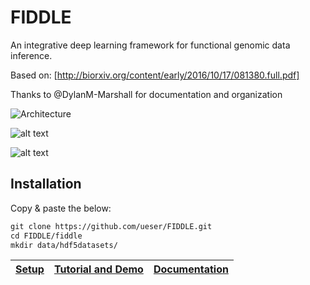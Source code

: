 # FIDDLE

An integrative deep learning framework for functional genomic data inference.

Based on: [http://biorxiv.org/content/early/2016/10/17/081380.full.pdf]

Thanks to @DylanM-Marshall for documentation and organization

<img src="https://cloud.githubusercontent.com/assets/25555398/22895505/c1247cc4-f1ea-11e6-85ef-0e81183a636d.png" title="Architecture" />


![alt text](https://cloud.githubusercontent.com/assets/12707356/24531506/98890328-1587-11e7-8a7c-5e7c234a68cb.gif)


![alt text](https://cloud.githubusercontent.com/assets/1741502/24565878/28229be6-1625-11e7-88e5-555508e3e25c.gif)

## Installation

Copy & paste the below:

```markdown
git clone https://github.com/ueser/FIDDLE.git 
cd FIDDLE/fiddle
mkdir data/hdf5datasets/
```

| **[Setup]** | **[Tutorial and Demo]** | **[Documentation]** |
|-------------|-------------------------|---------------------|

[Setup]: https://github.com/ueser/FIDDLE/wiki/Setting-up-FIDDLE
[Tutorial and Demo]: https://github.com/ueser/FIDDLE/wiki/Tutorial-and-Demo
[Documentation]: http://fiddle.readthedocs.io/en/latest/
